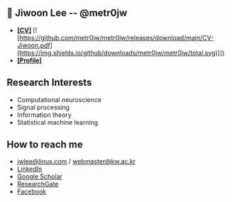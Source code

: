 📜 Jiwoon Lee -- @metr0jw
-
- [**[CV]**](https://github.com/metr0jw/metr0jw/releases/download/main/CV-Jiwoon.pdf) [![https://github.com/metr0jw/metr0jw/releases/download/main/CV-Jiwoon.pdf](https://img.shields.io/github/downloads/metr0jw/metr0jw/total.svg)]()
- [**[Profile]**](http://bcml.kw.ac.kr/people/intern/)

## Research Interests
- Computational neuroscience
- Signal processing
- Information theory
- Statistical machine learning

How to reach me
-
- <jwlee@linux.com> / <webmaster@kw.ac.kr>
- [LinkedIn](https://www.linkedin.com/in/metr0jw/)
- [Google Scholar](https://scholar.google.com/citations?user=L8N4pFoAAAAJ&hl=en)
- [ResearchGate](https://www.researchgate.net/profile/Jiwoon-Lee-3)
- [Facebook](https://www.facebook.com/metr0jw)  
 
<!--
**metr0jw/metr0jw** is a ✨ _special_ ✨ repository because its `README.md` (this file) appears on your GitHub profile.

Here are some ideas to get you started:

- 🔭 I’m currently working on ...
- 🌱 I’m currently learning ...
- 👯 I’m looking to collaborate on ...
- 🤔 I’m looking for help with ...
- 💬 Ask me about ...
- 📫 How to reach me: ...
- 😄 Pronouns: ...
- ⚡ Fun fact: ...
-->
